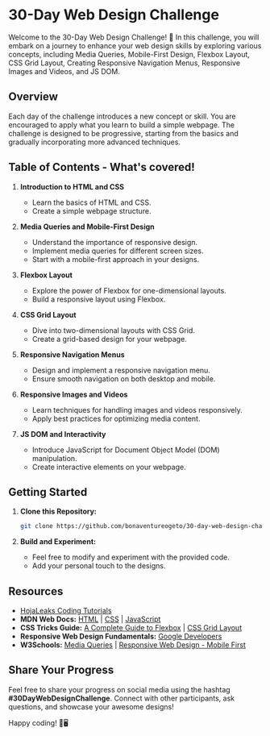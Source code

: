 # 30-Day Web Design Challenge

Welcome to the 30-Day Web Design Challenge! 🚀 In this challenge, you will embark on a journey to enhance your web design skills by exploring various concepts, including Media Queries, Mobile-First Design, Flexbox Layout, CSS Grid Layout, Creating Responsive Navigation Menus, Responsive Images and Videos, and JS DOM.

## Overview

Each day of the challenge introduces a new concept or skill. You are encouraged to apply what you learn to build a simple webpage. The challenge is designed to be progressive, starting from the basics and gradually incorporating more advanced techniques.

## Table of Contents - What's covered!

1. **Introduction to HTML and CSS**
   - Learn the basics of HTML and CSS.
   - Create a simple webpage structure.

2. **Media Queries and Mobile-First Design**
   - Understand the importance of responsive design.
   - Implement media queries for different screen sizes.
   - Start with a mobile-first approach in your designs.

3. **Flexbox Layout**
   - Explore the power of Flexbox for one-dimensional layouts.
   - Build a responsive layout using Flexbox.

4. **CSS Grid Layout**
   - Dive into two-dimensional layouts with CSS Grid.
   - Create a grid-based design for your webpage.

5. **Responsive Navigation Menus**
   - Design and implement a responsive navigation menu.
   - Ensure smooth navigation on both desktop and mobile.

6. **Responsive Images and Videos**
   - Learn techniques for handling images and videos responsively.
   - Apply best practices for optimizing media content.

7. **JS DOM and Interactivity**
   - Introduce JavaScript for Document Object Model (DOM) manipulation.
   - Create interactive elements on your webpage.

## Getting Started

1. **Clone this Repository:**
   ```bash
   git clone https://github.com/bonaventureogeto/30-day-web-design-challenge.git
   ```

2. **Build and Experiment:**
   - Feel free to modify and experiment with the provided code.
   - Add your personal touch to the designs.

## Resources

- [HojaLeaks Coding Tutorials](https://hojaleaks.com)
- **MDN Web Docs:** [HTML](https://developer.mozilla.org/en-US/docs/Web/HTML) | [CSS](https://developer.mozilla.org/en-US/docs/Web/CSS) | [JavaScript](https://developer.mozilla.org/en-US/docs/Web/JavaScript)
- **CSS Tricks Guide:** [A Complete Guide to Flexbox](https://css-tricks.com/snippets/css/a-guide-to-flexbox/) | [CSS Grid Layout](https://css-tricks.com/snippets/css/complete-guide-grid/)
- **Responsive Web Design Fundamentals:** [Google Developers](https://developers.google.com/web/fundamentals/design-and-ux/responsive)
- **W3Schools:** [Media Queries](https://www.w3schools.com/css/css_rwd_mediaqueries.asp) | [Responsive Web Design - Mobile First](https://www.w3schools.com/css/css_rwd_mobilefirst.asp)

## Share Your Progress

Feel free to share your progress on social media using the hashtag **#30DayWebDesignChallenge**. Connect with other participants, ask questions, and showcase your awesome designs!

Happy coding! 🎨🖥️